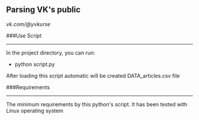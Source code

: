 ## Parsing VK's public 
*vk.com/@yvkurse*

###Use Script
***
In the project directory, you can run:
- python script.py

After loading this script automatic will be created DATA_articles.csv file

###Requirements
***
The minimum requirements by this python's script. It has been tested with Linux
operating system


